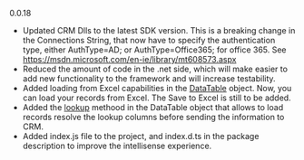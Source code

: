 0.0.18

- Updated CRM Dlls to the latest SDK version. This is a breaking change in the Connections String, that now have to specify the authentication type, either AuthType=AD; or AuthType=Office365; for office 365. See https://msdn.microsoft.com/en-ie/library/mt608573.aspx
- Reduced the amount of code in the .net side, which will make easier to add new functionality to the framework and will increase testability. 
- Added loading from Excel capabilities in the [DataTable](https://dynamicsnode.js.org/DataTable.html) object. Now, you can load your records from Excel. The Save to Excel is still to be added.
- Added the [lookup](https://dynamicsnode.js.org/DataTable.html#lookup__anchor) methood in the DataTable object that allows to load records resolve the lookup columns before sending the information to CRM.
- Added index.js file to the project, and index.d.ts in the package description to improve the intellisense experience.
